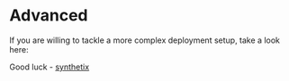 # Advanced

If you are willing to tackle a more complex deployment setup, take a look here:

Good luck - [synthetix](../../example/synthetix/deployment/module.ts)
